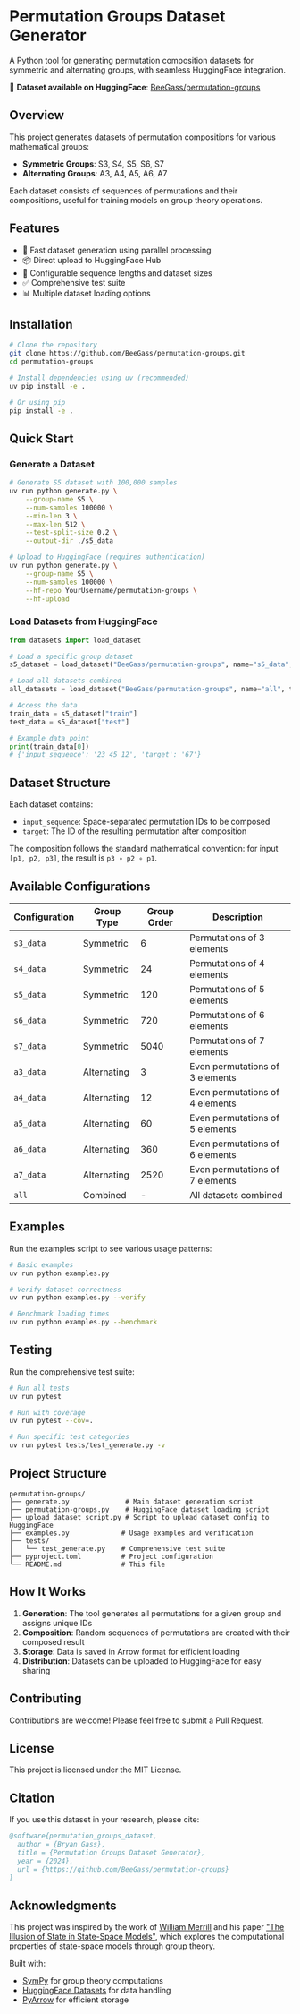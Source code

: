 # Permutation Groups Dataset Generator

A Python tool for generating permutation composition datasets for symmetric and alternating groups, with seamless HuggingFace integration.

🤗 **Dataset available on HuggingFace**: [BeeGass/permutation-groups](https://huggingface.co/datasets/BeeGass/permutation-groups)

## Overview

This project generates datasets of permutation compositions for various mathematical groups:
- **Symmetric Groups**: S3, S4, S5, S6, S7
- **Alternating Groups**: A3, A4, A5, A6, A7

Each dataset consists of sequences of permutations and their compositions, useful for training models on group theory operations.

## Features

- 🚀 Fast dataset generation using parallel processing
- 📦 Direct upload to HuggingFace Hub
- 🔧 Configurable sequence lengths and dataset sizes
- ✅ Comprehensive test suite
- 📊 Multiple dataset loading options

## Installation

```bash
# Clone the repository
git clone https://github.com/BeeGass/permutation-groups.git
cd permutation-groups

# Install dependencies using uv (recommended)
uv pip install -e .

# Or using pip
pip install -e .
```

## Quick Start

### Generate a Dataset

```bash
# Generate S5 dataset with 100,000 samples
uv run python generate.py \
    --group-name S5 \
    --num-samples 100000 \
    --min-len 3 \
    --max-len 512 \
    --test-split-size 0.2 \
    --output-dir ./s5_data

# Upload to HuggingFace (requires authentication)
uv run python generate.py \
    --group-name S5 \
    --num-samples 100000 \
    --hf-repo YourUsername/permutation-groups \
    --hf-upload
```

### Load Datasets from HuggingFace

```python
from datasets import load_dataset

# Load a specific group dataset
s5_dataset = load_dataset("BeeGass/permutation-groups", name="s5_data", trust_remote_code=True)

# Load all datasets combined
all_datasets = load_dataset("BeeGass/permutation-groups", name="all", trust_remote_code=True)

# Access the data
train_data = s5_dataset["train"]
test_data = s5_dataset["test"]

# Example data point
print(train_data[0])
# {'input_sequence': '23 45 12', 'target': '67'}
```

## Dataset Structure

Each dataset contains:
- `input_sequence`: Space-separated permutation IDs to be composed
- `target`: The ID of the resulting permutation after composition

The composition follows the standard mathematical convention: for input `[p1, p2, p3]`, the result is `p3 ∘ p2 ∘ p1`.

## Available Configurations

| Configuration | Group Type | Group Order | Description |
|--------------|------------|-------------|-------------|
| `s3_data` | Symmetric | 6 | Permutations of 3 elements |
| `s4_data` | Symmetric | 24 | Permutations of 4 elements |
| `s5_data` | Symmetric | 120 | Permutations of 5 elements |
| `s6_data` | Symmetric | 720 | Permutations of 6 elements |
| `s7_data` | Symmetric | 5040 | Permutations of 7 elements |
| `a3_data` | Alternating | 3 | Even permutations of 3 elements |
| `a4_data` | Alternating | 12 | Even permutations of 4 elements |
| `a5_data` | Alternating | 60 | Even permutations of 5 elements |
| `a6_data` | Alternating | 360 | Even permutations of 6 elements |
| `a7_data` | Alternating | 2520 | Even permutations of 7 elements |
| `all` | Combined | - | All datasets combined |

## Examples

Run the examples script to see various usage patterns:

```bash
# Basic examples
uv run python examples.py

# Verify dataset correctness
uv run python examples.py --verify

# Benchmark loading times
uv run python examples.py --benchmark
```

## Testing

Run the comprehensive test suite:

```bash
# Run all tests
uv run pytest

# Run with coverage
uv run pytest --cov=.

# Run specific test categories
uv run pytest tests/test_generate.py -v
```

## Project Structure

```
permutation-groups/
├── generate.py              # Main dataset generation script
├── permutation-groups.py    # HuggingFace dataset loading script
├── upload_dataset_script.py # Script to upload dataset config to HuggingFace
├── examples.py             # Usage examples and verification
├── tests/
│   └── test_generate.py    # Comprehensive test suite
├── pyproject.toml          # Project configuration
└── README.md               # This file
```

## How It Works

1. **Generation**: The tool generates all permutations for a given group and assigns unique IDs
2. **Composition**: Random sequences of permutations are created with their composed result
3. **Storage**: Data is saved in Arrow format for efficient loading
4. **Distribution**: Datasets can be uploaded to HuggingFace for easy sharing

## Contributing

Contributions are welcome! Please feel free to submit a Pull Request.

## License

This project is licensed under the MIT License.

## Citation

If you use this dataset in your research, please cite:

```bibtex
@software{permutation_groups_dataset,
  author = {Bryan Gass},
  title = {Permutation Groups Dataset Generator},
  year = {2024},
  url = {https://github.com/BeeGass/permutation-groups}
}
```

## Acknowledgments

This project was inspired by the work of [William Merrill](https://github.com/viking-sudo-rm) and his paper ["The Illusion of State in State-Space Models"](https://arxiv.org/abs/2404.08819), which explores the computational properties of state-space models through group theory.

Built with:
- [SymPy](https://www.sympy.org/) for group theory computations
- [HuggingFace Datasets](https://huggingface.co/docs/datasets/) for data handling
- [PyArrow](https://arrow.apache.org/docs/python/) for efficient storage